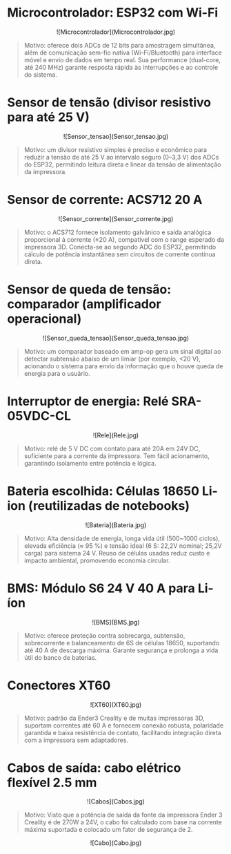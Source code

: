 ﻿# Microcontrolador: ESP32 com Wi-Fi

<p align="center"> ![Microcontrolador](Microcontrolador.jpg) </p>  

> Motivo: oferece dois ADCs de 12 bits para amostragem simultânea, além de comunicação sem-fio nativa (Wi-Fi/Bluetooth) para interface móvel e envio de dados em tempo real. Sua performance (dual-core, até 240 MHz) garante resposta rápida às interrupções e ao controle do sistema.


# Sensor de tensão (divisor resistivo para até 25 V)

<p align="center"> ![Sensor_tensao](Sensor_tensao.jpg) </p> 

> Motivo: um divisor resistivo simples é preciso e econômico para reduzir a tensão de até 25 V ao intervalo seguro (0–3,3 V) dos ADCs do ESP32, permitindo leitura direta e linear da tensão de alimentação da impressora.


# Sensor de corrente: ACS712 20 A

<p align="center"> ![Sensor_corrente](Sensor_corrente.jpg) </p> 

> Motivo: o ACS712 fornece isolamento galvânico e saída analógica proporcional à corrente (±20 A), compatível com o range esperado da impressora 3D. Conecta-se ao segundo ADC do ESP32, permitindo cálculo de potência instantânea sem circuitos de corrente contínua direta.


# Sensor de queda de tensão: comparador (amplificador operacional)

<p align="center"> ![Sensor_queda_tensao](Sensor_queda_tensao.jpg) </p> 

> Motivo: um comparador baseado em amp-op gera um sinal digital ao detectar subtensão abaixo de um limiar (por exemplo, <20 V), acionando o sistema para envio da informação que o houve queda de energia para o usuário.


# Interruptor de energia: Relé SRA-05VDC-CL

<p align="center"> ![Rele](Rele.jpg) </p> 

> Motivo: relé de 5 V DC com contato para até 20A em 24V DC, suficiente para a corrente da impressora. Tem fácil acionamento, garantindo isolamento entre potência e lógica.


# Bateria escolhida: Células 18650 Li-ion (reutilizadas de notebooks)

<p align="center"> ![Bateria](Bateria.jpg) </p> 

> Motivo: Alta densidade de energia, longa vida útil (500~1000 ciclos), elevada eficiência (≈ 95 %) e tensão ideal (6 S: 22,2V nominal; 25,2V carga) para sistema 24 V. Reuso de células usadas reduz custo e impacto ambiental, promovendo economia circular.


# BMS: Módulo S6 24 V 40 A para Li-íon

<p align="center"> ![BMS](BMS.jpg) </p> 

> Motivo: oferece proteção contra sobrecarga, subtensão, sobrecorrente e balanceamento de 6S de células 18650, suportando até 40 A de descarga máxima. Garante segurança e prolonga a vida útil do banco de baterias.


# Conectores XT60

<p align="center"> ![XT60](XT60.jpg) </p> 

> Motivo: padrão da Ender3 Creality e de muitas impressoras 3D, suportam correntes até 60 A e fornecem conexão robusta, polaridade garantida e baixa resistência de contato, facilitando integração direta com a impressora sem adaptadores.


# Cabos de saída: cabo elétrico flexível 2.5 mm

<p align="center"> ![Cabos](Cabos.jpg) </p> 

> Motivo: Visto que a potência de saída da fonte da impressora Ender 3 Creality é de 270W a 24V, o cabo foi calculado com base na corrente máxima suportada e colocado um fator de segurança de 2. 

<p align="center"> ![Cabo](Cabo.jpg) </p> 